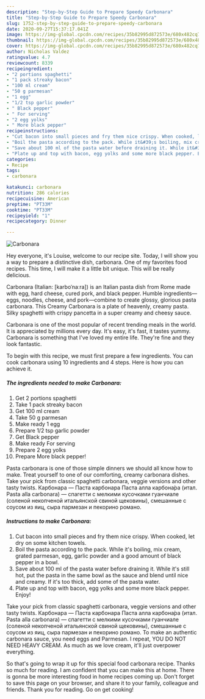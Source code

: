```yaml
---
description: "Step-by-Step Guide to Prepare Speedy Carbonara"
title: "Step-by-Step Guide to Prepare Speedy Carbonara"
slug: 1752-step-by-step-guide-to-prepare-speedy-carbonara
date: 2020-09-27T15:37:17.041Z
image: https://img-global.cpcdn.com/recipes/35b82995d872573e/680x482cq70/carbonara-recipe-main-photo.jpg
thumbnail: https://img-global.cpcdn.com/recipes/35b82995d872573e/680x482cq70/carbonara-recipe-main-photo.jpg
cover: https://img-global.cpcdn.com/recipes/35b82995d872573e/680x482cq70/carbonara-recipe-main-photo.jpg
author: Nicholas Valdez
ratingvalue: 4.7
reviewcount: 8339
recipeingredient:
- "2 portions spaghetti"
- "1 pack streaky bacon"
- "100 ml cream"
- "50 g parmesan"
- "1 egg"
- "1/2 tsp garlic powder"
- " Black pepper"
- " For serving"
- "2 egg yolks"
- " More black pepper"
recipeinstructions:
- "Cut bacon into small pieces and fry them nice crispy. When cooked, let dry on some kitchen towels."
- "Boil the pasta according to the pack. While it&#39;s boiling, mix cream, grated parmesan, egg, garlic powder and a good amount of black pepper in a bowl."
- "Save about 100 ml of the pasta water before draining it. While it&#39;s still hot, put the pasta in the same bowl as the sauce and blend until nice and creamy. If it&#39;s too thick, add some of the pasta water."
- "Plate up and top with bacon, egg yolks and some more black pepper. Enjoy!"
categories:
- Recipe
tags:
- carbonara

katakunci: carbonara 
nutrition: 286 calories
recipecuisine: American
preptime: "PT33M"
cooktime: "PT33M"
recipeyield: "1"
recipecategory: Dinner

---
```



![Carbonara](https://img-global.cpcdn.com/recipes/35b82995d872573e/680x482cq70/carbonara-recipe-main-photo.jpg)

Hey everyone, it's Louise, welcome to our recipe site. Today, I will show you a way to prepare a distinctive dish, carbonara. One of my favorites food recipes. This time, I will make it a little bit unique. This will be really delicious.

Carbonara (Italian: [karboˈnaːra]) is an Italian pasta dish from Rome made with egg, hard cheese, cured pork, and black pepper. Humble ingredients—eggs, noodles, cheese, and pork—combine to create glossy, glorious pasta carbonara. This Creamy Carbonara is a plate of heavenly, creamy pasta. Silky spaghetti with crispy pancetta in a super creamy and cheesy sauce.

Carbonara is one of the most popular of recent trending meals in the world. It is appreciated by millions every day. It's easy, it's fast, it tastes yummy. Carbonara is something that I've loved my entire life. They're fine and they look fantastic.


To begin with this recipe, we must first prepare a few ingredients. You can cook carbonara using 10 ingredients and 4 steps. Here is how you can achieve it.

<!--inarticleads1-->

##### The ingredients needed to make Carbonara:

1. Get 2 portions spaghetti
1. Take 1 pack streaky bacon
1. Get 100 ml cream
1. Take 50 g parmesan
1. Make ready 1 egg
1. Prepare 1/2 tsp garlic powder
1. Get  Black pepper
1. Make ready  For serving
1. Prepare 2 egg yolks
1. Prepare  More black pepper!


Pasta carbonara is one of those simple dinners we should all know how to make. Treat yourself to one of our comforting, creamy carbonara dishes. Take your pick from classic spaghetti carbonara, veggie versions and other tasty twists. Карбонара — Паста карбонара Паста алла карбона́ра (итал. Pasta alla carbonara) — спагетти с мелкими кусочками гуанчиале (соленой некопченой итальянской свиной щековины), смешанные с соусом из яиц, сыра пармезан и пекорино романо. 

<!--inarticleads2-->

##### Instructions to make Carbonara:

1. Cut bacon into small pieces and fry them nice crispy. When cooked, let dry on some kitchen towels.
1. Boil the pasta according to the pack. While it&#39;s boiling, mix cream, grated parmesan, egg, garlic powder and a good amount of black pepper in a bowl.
1. Save about 100 ml of the pasta water before draining it. While it&#39;s still hot, put the pasta in the same bowl as the sauce and blend until nice and creamy. If it&#39;s too thick, add some of the pasta water.
1. Plate up and top with bacon, egg yolks and some more black pepper. Enjoy!


Take your pick from classic spaghetti carbonara, veggie versions and other tasty twists. Карбонара — Паста карбонара Паста алла карбона́ра (итал. Pasta alla carbonara) — спагетти с мелкими кусочками гуанчиале (соленой некопченой итальянской свиной щековины), смешанные с соусом из яиц, сыра пармезан и пекорино романо. To make an authentic carbonara sauce, you need eggs and Parmesan. I repeat, YOU DO NOT NEED HEAVY CREAM. As much as we love cream, it&#39;ll just overpower everything. 

So that's going to wrap it up for this special food carbonara recipe. Thanks so much for reading. I am confident that you can make this at home. There is gonna be more interesting food in home recipes coming up. Don't forget to save this page on your browser, and share it to your family, colleague and friends. Thank you for reading. Go on get cooking!
